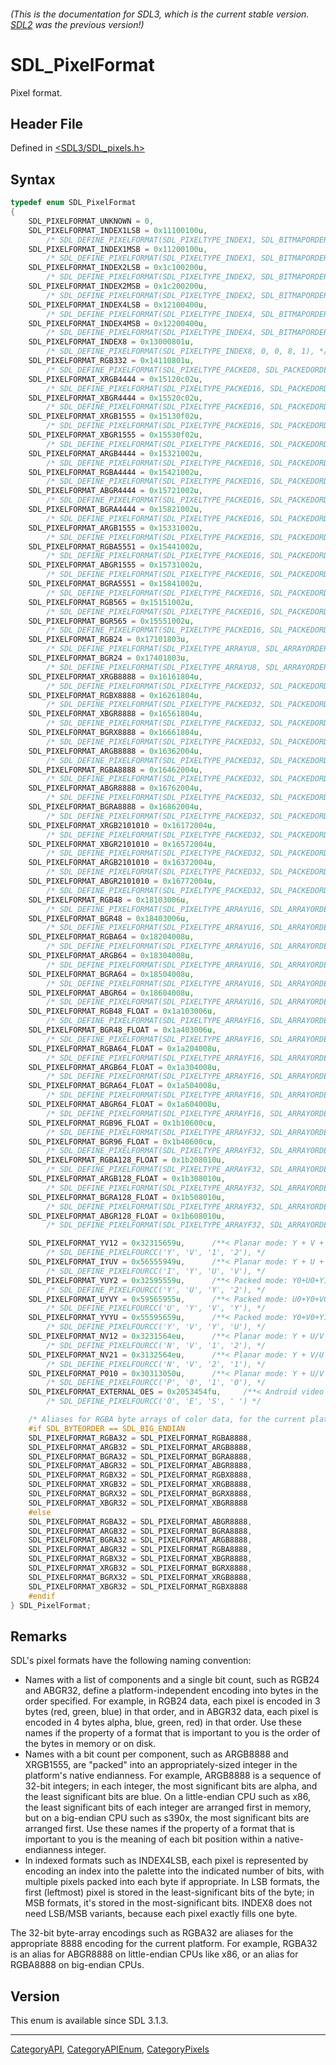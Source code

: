 ###### (This is the documentation for SDL3, which is the current stable version. [SDL2](https://wiki.libsdl.org/SDL2/) was the previous version!)
# SDL_PixelFormat

Pixel format.

## Header File

Defined in [<SDL3/SDL_pixels.h>](https://github.com/libsdl-org/SDL/blob/main/include/SDL3/SDL_pixels.h)

## Syntax

```c
typedef enum SDL_PixelFormat
{
    SDL_PIXELFORMAT_UNKNOWN = 0,
    SDL_PIXELFORMAT_INDEX1LSB = 0x11100100u,
        /* SDL_DEFINE_PIXELFORMAT(SDL_PIXELTYPE_INDEX1, SDL_BITMAPORDER_4321, 0, 1, 0), */
    SDL_PIXELFORMAT_INDEX1MSB = 0x11200100u,
        /* SDL_DEFINE_PIXELFORMAT(SDL_PIXELTYPE_INDEX1, SDL_BITMAPORDER_1234, 0, 1, 0), */
    SDL_PIXELFORMAT_INDEX2LSB = 0x1c100200u,
        /* SDL_DEFINE_PIXELFORMAT(SDL_PIXELTYPE_INDEX2, SDL_BITMAPORDER_4321, 0, 2, 0), */
    SDL_PIXELFORMAT_INDEX2MSB = 0x1c200200u,
        /* SDL_DEFINE_PIXELFORMAT(SDL_PIXELTYPE_INDEX2, SDL_BITMAPORDER_1234, 0, 2, 0), */
    SDL_PIXELFORMAT_INDEX4LSB = 0x12100400u,
        /* SDL_DEFINE_PIXELFORMAT(SDL_PIXELTYPE_INDEX4, SDL_BITMAPORDER_4321, 0, 4, 0), */
    SDL_PIXELFORMAT_INDEX4MSB = 0x12200400u,
        /* SDL_DEFINE_PIXELFORMAT(SDL_PIXELTYPE_INDEX4, SDL_BITMAPORDER_1234, 0, 4, 0), */
    SDL_PIXELFORMAT_INDEX8 = 0x13000801u,
        /* SDL_DEFINE_PIXELFORMAT(SDL_PIXELTYPE_INDEX8, 0, 0, 8, 1), */
    SDL_PIXELFORMAT_RGB332 = 0x14110801u,
        /* SDL_DEFINE_PIXELFORMAT(SDL_PIXELTYPE_PACKED8, SDL_PACKEDORDER_XRGB, SDL_PACKEDLAYOUT_332, 8, 1), */
    SDL_PIXELFORMAT_XRGB4444 = 0x15120c02u,
        /* SDL_DEFINE_PIXELFORMAT(SDL_PIXELTYPE_PACKED16, SDL_PACKEDORDER_XRGB, SDL_PACKEDLAYOUT_4444, 12, 2), */
    SDL_PIXELFORMAT_XBGR4444 = 0x15520c02u,
        /* SDL_DEFINE_PIXELFORMAT(SDL_PIXELTYPE_PACKED16, SDL_PACKEDORDER_XBGR, SDL_PACKEDLAYOUT_4444, 12, 2), */
    SDL_PIXELFORMAT_XRGB1555 = 0x15130f02u,
        /* SDL_DEFINE_PIXELFORMAT(SDL_PIXELTYPE_PACKED16, SDL_PACKEDORDER_XRGB, SDL_PACKEDLAYOUT_1555, 15, 2), */
    SDL_PIXELFORMAT_XBGR1555 = 0x15530f02u,
        /* SDL_DEFINE_PIXELFORMAT(SDL_PIXELTYPE_PACKED16, SDL_PACKEDORDER_XBGR, SDL_PACKEDLAYOUT_1555, 15, 2), */
    SDL_PIXELFORMAT_ARGB4444 = 0x15321002u,
        /* SDL_DEFINE_PIXELFORMAT(SDL_PIXELTYPE_PACKED16, SDL_PACKEDORDER_ARGB, SDL_PACKEDLAYOUT_4444, 16, 2), */
    SDL_PIXELFORMAT_RGBA4444 = 0x15421002u,
        /* SDL_DEFINE_PIXELFORMAT(SDL_PIXELTYPE_PACKED16, SDL_PACKEDORDER_RGBA, SDL_PACKEDLAYOUT_4444, 16, 2), */
    SDL_PIXELFORMAT_ABGR4444 = 0x15721002u,
        /* SDL_DEFINE_PIXELFORMAT(SDL_PIXELTYPE_PACKED16, SDL_PACKEDORDER_ABGR, SDL_PACKEDLAYOUT_4444, 16, 2), */
    SDL_PIXELFORMAT_BGRA4444 = 0x15821002u,
        /* SDL_DEFINE_PIXELFORMAT(SDL_PIXELTYPE_PACKED16, SDL_PACKEDORDER_BGRA, SDL_PACKEDLAYOUT_4444, 16, 2), */
    SDL_PIXELFORMAT_ARGB1555 = 0x15331002u,
        /* SDL_DEFINE_PIXELFORMAT(SDL_PIXELTYPE_PACKED16, SDL_PACKEDORDER_ARGB, SDL_PACKEDLAYOUT_1555, 16, 2), */
    SDL_PIXELFORMAT_RGBA5551 = 0x15441002u,
        /* SDL_DEFINE_PIXELFORMAT(SDL_PIXELTYPE_PACKED16, SDL_PACKEDORDER_RGBA, SDL_PACKEDLAYOUT_5551, 16, 2), */
    SDL_PIXELFORMAT_ABGR1555 = 0x15731002u,
        /* SDL_DEFINE_PIXELFORMAT(SDL_PIXELTYPE_PACKED16, SDL_PACKEDORDER_ABGR, SDL_PACKEDLAYOUT_1555, 16, 2), */
    SDL_PIXELFORMAT_BGRA5551 = 0x15841002u,
        /* SDL_DEFINE_PIXELFORMAT(SDL_PIXELTYPE_PACKED16, SDL_PACKEDORDER_BGRA, SDL_PACKEDLAYOUT_5551, 16, 2), */
    SDL_PIXELFORMAT_RGB565 = 0x15151002u,
        /* SDL_DEFINE_PIXELFORMAT(SDL_PIXELTYPE_PACKED16, SDL_PACKEDORDER_XRGB, SDL_PACKEDLAYOUT_565, 16, 2), */
    SDL_PIXELFORMAT_BGR565 = 0x15551002u,
        /* SDL_DEFINE_PIXELFORMAT(SDL_PIXELTYPE_PACKED16, SDL_PACKEDORDER_XBGR, SDL_PACKEDLAYOUT_565, 16, 2), */
    SDL_PIXELFORMAT_RGB24 = 0x17101803u,
        /* SDL_DEFINE_PIXELFORMAT(SDL_PIXELTYPE_ARRAYU8, SDL_ARRAYORDER_RGB, 0, 24, 3), */
    SDL_PIXELFORMAT_BGR24 = 0x17401803u,
        /* SDL_DEFINE_PIXELFORMAT(SDL_PIXELTYPE_ARRAYU8, SDL_ARRAYORDER_BGR, 0, 24, 3), */
    SDL_PIXELFORMAT_XRGB8888 = 0x16161804u,
        /* SDL_DEFINE_PIXELFORMAT(SDL_PIXELTYPE_PACKED32, SDL_PACKEDORDER_XRGB, SDL_PACKEDLAYOUT_8888, 24, 4), */
    SDL_PIXELFORMAT_RGBX8888 = 0x16261804u,
        /* SDL_DEFINE_PIXELFORMAT(SDL_PIXELTYPE_PACKED32, SDL_PACKEDORDER_RGBX, SDL_PACKEDLAYOUT_8888, 24, 4), */
    SDL_PIXELFORMAT_XBGR8888 = 0x16561804u,
        /* SDL_DEFINE_PIXELFORMAT(SDL_PIXELTYPE_PACKED32, SDL_PACKEDORDER_XBGR, SDL_PACKEDLAYOUT_8888, 24, 4), */
    SDL_PIXELFORMAT_BGRX8888 = 0x16661804u,
        /* SDL_DEFINE_PIXELFORMAT(SDL_PIXELTYPE_PACKED32, SDL_PACKEDORDER_BGRX, SDL_PACKEDLAYOUT_8888, 24, 4), */
    SDL_PIXELFORMAT_ARGB8888 = 0x16362004u,
        /* SDL_DEFINE_PIXELFORMAT(SDL_PIXELTYPE_PACKED32, SDL_PACKEDORDER_ARGB, SDL_PACKEDLAYOUT_8888, 32, 4), */
    SDL_PIXELFORMAT_RGBA8888 = 0x16462004u,
        /* SDL_DEFINE_PIXELFORMAT(SDL_PIXELTYPE_PACKED32, SDL_PACKEDORDER_RGBA, SDL_PACKEDLAYOUT_8888, 32, 4), */
    SDL_PIXELFORMAT_ABGR8888 = 0x16762004u,
        /* SDL_DEFINE_PIXELFORMAT(SDL_PIXELTYPE_PACKED32, SDL_PACKEDORDER_ABGR, SDL_PACKEDLAYOUT_8888, 32, 4), */
    SDL_PIXELFORMAT_BGRA8888 = 0x16862004u,
        /* SDL_DEFINE_PIXELFORMAT(SDL_PIXELTYPE_PACKED32, SDL_PACKEDORDER_BGRA, SDL_PACKEDLAYOUT_8888, 32, 4), */
    SDL_PIXELFORMAT_XRGB2101010 = 0x16172004u,
        /* SDL_DEFINE_PIXELFORMAT(SDL_PIXELTYPE_PACKED32, SDL_PACKEDORDER_XRGB, SDL_PACKEDLAYOUT_2101010, 32, 4), */
    SDL_PIXELFORMAT_XBGR2101010 = 0x16572004u,
        /* SDL_DEFINE_PIXELFORMAT(SDL_PIXELTYPE_PACKED32, SDL_PACKEDORDER_XBGR, SDL_PACKEDLAYOUT_2101010, 32, 4), */
    SDL_PIXELFORMAT_ARGB2101010 = 0x16372004u,
        /* SDL_DEFINE_PIXELFORMAT(SDL_PIXELTYPE_PACKED32, SDL_PACKEDORDER_ARGB, SDL_PACKEDLAYOUT_2101010, 32, 4), */
    SDL_PIXELFORMAT_ABGR2101010 = 0x16772004u,
        /* SDL_DEFINE_PIXELFORMAT(SDL_PIXELTYPE_PACKED32, SDL_PACKEDORDER_ABGR, SDL_PACKEDLAYOUT_2101010, 32, 4), */
    SDL_PIXELFORMAT_RGB48 = 0x18103006u,
        /* SDL_DEFINE_PIXELFORMAT(SDL_PIXELTYPE_ARRAYU16, SDL_ARRAYORDER_RGB, 0, 48, 6), */
    SDL_PIXELFORMAT_BGR48 = 0x18403006u,
        /* SDL_DEFINE_PIXELFORMAT(SDL_PIXELTYPE_ARRAYU16, SDL_ARRAYORDER_BGR, 0, 48, 6), */
    SDL_PIXELFORMAT_RGBA64 = 0x18204008u,
        /* SDL_DEFINE_PIXELFORMAT(SDL_PIXELTYPE_ARRAYU16, SDL_ARRAYORDER_RGBA, 0, 64, 8), */
    SDL_PIXELFORMAT_ARGB64 = 0x18304008u,
        /* SDL_DEFINE_PIXELFORMAT(SDL_PIXELTYPE_ARRAYU16, SDL_ARRAYORDER_ARGB, 0, 64, 8), */
    SDL_PIXELFORMAT_BGRA64 = 0x18504008u,
        /* SDL_DEFINE_PIXELFORMAT(SDL_PIXELTYPE_ARRAYU16, SDL_ARRAYORDER_BGRA, 0, 64, 8), */
    SDL_PIXELFORMAT_ABGR64 = 0x18604008u,
        /* SDL_DEFINE_PIXELFORMAT(SDL_PIXELTYPE_ARRAYU16, SDL_ARRAYORDER_ABGR, 0, 64, 8), */
    SDL_PIXELFORMAT_RGB48_FLOAT = 0x1a103006u,
        /* SDL_DEFINE_PIXELFORMAT(SDL_PIXELTYPE_ARRAYF16, SDL_ARRAYORDER_RGB, 0, 48, 6), */
    SDL_PIXELFORMAT_BGR48_FLOAT = 0x1a403006u,
        /* SDL_DEFINE_PIXELFORMAT(SDL_PIXELTYPE_ARRAYF16, SDL_ARRAYORDER_BGR, 0, 48, 6), */
    SDL_PIXELFORMAT_RGBA64_FLOAT = 0x1a204008u,
        /* SDL_DEFINE_PIXELFORMAT(SDL_PIXELTYPE_ARRAYF16, SDL_ARRAYORDER_RGBA, 0, 64, 8), */
    SDL_PIXELFORMAT_ARGB64_FLOAT = 0x1a304008u,
        /* SDL_DEFINE_PIXELFORMAT(SDL_PIXELTYPE_ARRAYF16, SDL_ARRAYORDER_ARGB, 0, 64, 8), */
    SDL_PIXELFORMAT_BGRA64_FLOAT = 0x1a504008u,
        /* SDL_DEFINE_PIXELFORMAT(SDL_PIXELTYPE_ARRAYF16, SDL_ARRAYORDER_BGRA, 0, 64, 8), */
    SDL_PIXELFORMAT_ABGR64_FLOAT = 0x1a604008u,
        /* SDL_DEFINE_PIXELFORMAT(SDL_PIXELTYPE_ARRAYF16, SDL_ARRAYORDER_ABGR, 0, 64, 8), */
    SDL_PIXELFORMAT_RGB96_FLOAT = 0x1b10600cu,
        /* SDL_DEFINE_PIXELFORMAT(SDL_PIXELTYPE_ARRAYF32, SDL_ARRAYORDER_RGB, 0, 96, 12), */
    SDL_PIXELFORMAT_BGR96_FLOAT = 0x1b40600cu,
        /* SDL_DEFINE_PIXELFORMAT(SDL_PIXELTYPE_ARRAYF32, SDL_ARRAYORDER_BGR, 0, 96, 12), */
    SDL_PIXELFORMAT_RGBA128_FLOAT = 0x1b208010u,
        /* SDL_DEFINE_PIXELFORMAT(SDL_PIXELTYPE_ARRAYF32, SDL_ARRAYORDER_RGBA, 0, 128, 16), */
    SDL_PIXELFORMAT_ARGB128_FLOAT = 0x1b308010u,
        /* SDL_DEFINE_PIXELFORMAT(SDL_PIXELTYPE_ARRAYF32, SDL_ARRAYORDER_ARGB, 0, 128, 16), */
    SDL_PIXELFORMAT_BGRA128_FLOAT = 0x1b508010u,
        /* SDL_DEFINE_PIXELFORMAT(SDL_PIXELTYPE_ARRAYF32, SDL_ARRAYORDER_BGRA, 0, 128, 16), */
    SDL_PIXELFORMAT_ABGR128_FLOAT = 0x1b608010u,
        /* SDL_DEFINE_PIXELFORMAT(SDL_PIXELTYPE_ARRAYF32, SDL_ARRAYORDER_ABGR, 0, 128, 16), */

    SDL_PIXELFORMAT_YV12 = 0x32315659u,      /**< Planar mode: Y + V + U  (3 planes) */
        /* SDL_DEFINE_PIXELFOURCC('Y', 'V', '1', '2'), */
    SDL_PIXELFORMAT_IYUV = 0x56555949u,      /**< Planar mode: Y + U + V  (3 planes) */
        /* SDL_DEFINE_PIXELFOURCC('I', 'Y', 'U', 'V'), */
    SDL_PIXELFORMAT_YUY2 = 0x32595559u,      /**< Packed mode: Y0+U0+Y1+V0 (1 plane) */
        /* SDL_DEFINE_PIXELFOURCC('Y', 'U', 'Y', '2'), */
    SDL_PIXELFORMAT_UYVY = 0x59565955u,      /**< Packed mode: U0+Y0+V0+Y1 (1 plane) */
        /* SDL_DEFINE_PIXELFOURCC('U', 'Y', 'V', 'Y'), */
    SDL_PIXELFORMAT_YVYU = 0x55595659u,      /**< Packed mode: Y0+V0+Y1+U0 (1 plane) */
        /* SDL_DEFINE_PIXELFOURCC('Y', 'V', 'Y', 'U'), */
    SDL_PIXELFORMAT_NV12 = 0x3231564eu,      /**< Planar mode: Y + U/V interleaved  (2 planes) */
        /* SDL_DEFINE_PIXELFOURCC('N', 'V', '1', '2'), */
    SDL_PIXELFORMAT_NV21 = 0x3132564eu,      /**< Planar mode: Y + V/U interleaved  (2 planes) */
        /* SDL_DEFINE_PIXELFOURCC('N', 'V', '2', '1'), */
    SDL_PIXELFORMAT_P010 = 0x30313050u,      /**< Planar mode: Y + U/V interleaved  (2 planes) */
        /* SDL_DEFINE_PIXELFOURCC('P', '0', '1', '0'), */
    SDL_PIXELFORMAT_EXTERNAL_OES = 0x2053454fu,     /**< Android video texture format */
        /* SDL_DEFINE_PIXELFOURCC('O', 'E', 'S', ' ') */

    /* Aliases for RGBA byte arrays of color data, for the current platform */
    #if SDL_BYTEORDER == SDL_BIG_ENDIAN
    SDL_PIXELFORMAT_RGBA32 = SDL_PIXELFORMAT_RGBA8888,
    SDL_PIXELFORMAT_ARGB32 = SDL_PIXELFORMAT_ARGB8888,
    SDL_PIXELFORMAT_BGRA32 = SDL_PIXELFORMAT_BGRA8888,
    SDL_PIXELFORMAT_ABGR32 = SDL_PIXELFORMAT_ABGR8888,
    SDL_PIXELFORMAT_RGBX32 = SDL_PIXELFORMAT_RGBX8888,
    SDL_PIXELFORMAT_XRGB32 = SDL_PIXELFORMAT_XRGB8888,
    SDL_PIXELFORMAT_BGRX32 = SDL_PIXELFORMAT_BGRX8888,
    SDL_PIXELFORMAT_XBGR32 = SDL_PIXELFORMAT_XBGR8888
    #else
    SDL_PIXELFORMAT_RGBA32 = SDL_PIXELFORMAT_ABGR8888,
    SDL_PIXELFORMAT_ARGB32 = SDL_PIXELFORMAT_BGRA8888,
    SDL_PIXELFORMAT_BGRA32 = SDL_PIXELFORMAT_ARGB8888,
    SDL_PIXELFORMAT_ABGR32 = SDL_PIXELFORMAT_RGBA8888,
    SDL_PIXELFORMAT_RGBX32 = SDL_PIXELFORMAT_XBGR8888,
    SDL_PIXELFORMAT_XRGB32 = SDL_PIXELFORMAT_BGRX8888,
    SDL_PIXELFORMAT_BGRX32 = SDL_PIXELFORMAT_XRGB8888,
    SDL_PIXELFORMAT_XBGR32 = SDL_PIXELFORMAT_RGBX8888
    #endif
} SDL_PixelFormat;
```

## Remarks

SDL's pixel formats have the following naming convention:

- Names with a list of components and a single bit count, such as RGB24 and
  ABGR32, define a platform-independent encoding into bytes in the order
  specified. For example, in RGB24 data, each pixel is encoded in 3 bytes
  (red, green, blue) in that order, and in ABGR32 data, each pixel is
  encoded in 4 bytes alpha, blue, green, red) in that order. Use these
  names if the property of a format that is important to you is the order
  of the bytes in memory or on disk.
- Names with a bit count per component, such as ARGB8888 and XRGB1555, are
  "packed" into an appropriately-sized integer in the platform's native
  endianness. For example, ARGB8888 is a sequence of 32-bit integers; in
  each integer, the most significant bits are alpha, and the least
  significant bits are blue. On a little-endian CPU such as x86, the least
  significant bits of each integer are arranged first in memory, but on a
  big-endian CPU such as s390x, the most significant bits are arranged
  first. Use these names if the property of a format that is important to
  you is the meaning of each bit position within a native-endianness
  integer.
- In indexed formats such as INDEX4LSB, each pixel is represented by
  encoding an index into the palette into the indicated number of bits,
  with multiple pixels packed into each byte if appropriate. In LSB
  formats, the first (leftmost) pixel is stored in the least-significant
  bits of the byte; in MSB formats, it's stored in the most-significant
  bits. INDEX8 does not need LSB/MSB variants, because each pixel exactly
  fills one byte.

The 32-bit byte-array encodings such as RGBA32 are aliases for the
appropriate 8888 encoding for the current platform. For example, RGBA32 is
an alias for ABGR8888 on little-endian CPUs like x86, or an alias for
RGBA8888 on big-endian CPUs.

## Version

This enum is available since SDL 3.1.3.

----
[CategoryAPI](CategoryAPI), [CategoryAPIEnum](CategoryAPIEnum), [CategoryPixels](CategoryPixels)

